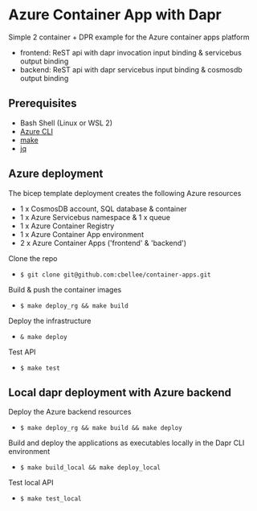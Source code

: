 # Azure Container App with Dapr
Simple 2 container + DPR example for the Azure container apps platform
- frontend: ReST api with dapr invocation input binding & servicebus output binding
- backend: ReST api with dapr servicebus input binding & cosmosdb output binding

## Prerequisites
  - Bash Shell (Linux or WSL 2)
  - [Azure CLI](https://docs.microsoft.com/en-us/cli/azure/install-azure-cli)
  - [make](http://www.gnu.org/software/make/)
  - [jq](https://stedolan.github.io/jq/)

## Azure deployment
The bicep template deployment creates the following Azure resources
- 1 x CosmosDB account, SQL database & container
- 1 x Azure Servicebus namespace & 1 x queue
- 1 x Azure Container Registry
- 1 x Azure Container App environment
- 2 x Azure Container Apps ('frontend' & 'backend')

Clone the repo
- `$ git clone git@github.com:cbellee/container-apps.git`

Build & push the container images
  - `$ make deploy_rg && make build`

Deploy the infrastructure 
  - `& make deploy`

Test API
  - `$ make test`

## Local dapr deployment with Azure backend 
Deploy the Azure backend resources 
  - `$ make deploy_rg && make build && make deploy`

Build and deploy the applications as executables locally in the Dapr CLI environment
  - `$ make build_local && make deploy_local`

Test local API 
  - `$ make test_local`